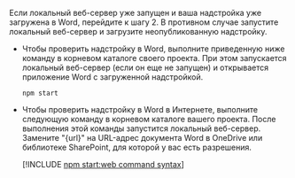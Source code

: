 Если локальный веб-сервер уже запущен и ваша надстройка уже загружена в Word, перейдите к шагу 2. В противном случае запустите локальный веб-сервер и загрузите неопубликованную надстройку.

- Чтобы проверить надстройку в Word, выполните приведенную ниже команду в корневом каталоге своего проекта. При этом запускается локальный веб-сервер (если он еще не запущен) и открывается приложение Word с загруженной надстройкой.

    ```command&nbsp;line
    npm start
    ```

- Чтобы проверить надстройку в Word в Интернете, выполните следующую команду в корневом каталоге вашего проекта. После выполнения этой команды запустится локальный веб-сервер. Замените "{url}" на URL-адрес документа Word в OneDrive или библиотеке SharePoint, для которой у вас есть разрешения.

    [!INCLUDE [npm start:web command syntax](../includes/start-web-sideload-instructions.md)]

